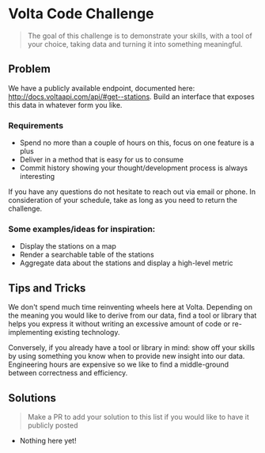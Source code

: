 # Volta Code Challenge
> The goal of this challenge is to demonstrate your skills, with a tool of your choice, taking data and turning it into something meaningful.

## Problem
We have a publicly available endpoint, documented here:
http://docs.voltaapi.com/api/#get--stations.
Build an interface that exposes this data in whatever form you like.

### Requirements
- Spend no more than a couple of hours on this, focus on one feature is a plus
- Deliver in a method that is easy for us to consume
- Commit history showing your thought/development process is always interesting

If you have any questions do not hesitate to reach out via email or phone. In consideration of your schedule, take as long as you need to return the challenge. 

### Some examples/ideas for inspiration:
- Display the stations on a map
- Render a searchable table of the stations
- Aggregate data about the stations and display a high-level metric

## Tips and Tricks
We don't spend much time reinventing wheels here at Volta. Depending on the meaning you would like to derive from our data, find a tool or library that helps you express it without writing an excessive amount of code or re-implementing existing technology.

Conversely, if you already have a tool or library in mind: show off your skills by using something you know when to provide new insight into our data. Engineering hours are expensive so we like to find a middle-ground between correctness and efficiency.

## Solutions
> Make a PR to add your solution to this list if you would like to have it publicly posted
- Nothing here yet!
